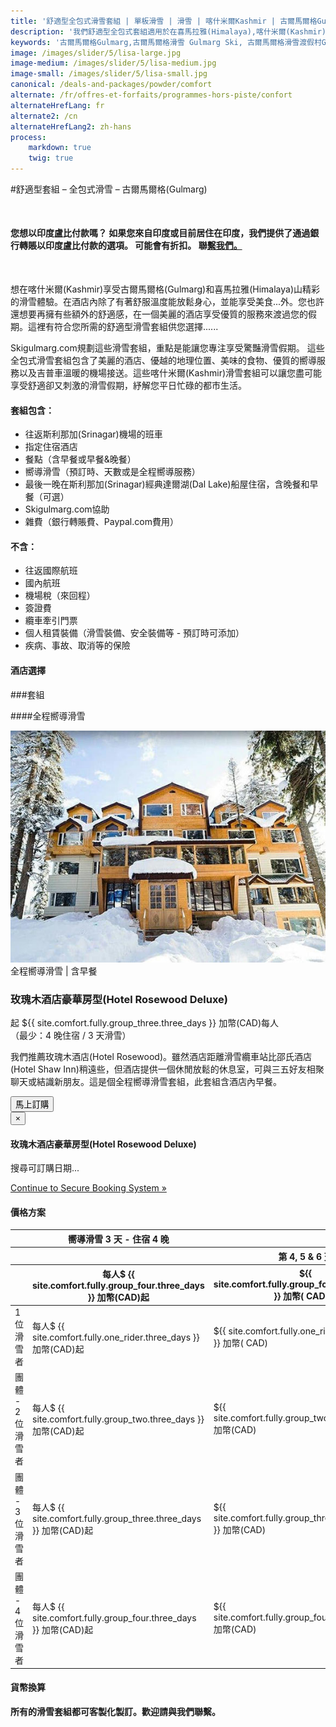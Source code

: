 ```yaml
---
title: '舒適型全包式滑雪套組 | 單板滑雪 | 滑雪 | 喀什米爾Kashmir | 古爾馬爾格Gulmarg | 印度India | Skigulmarg.com'
description: '我們舒適型全包式套組適用於在喜馬拉雅(Himalaya),喀什米爾(Kashmir)-古爾馬爾格(Gulmarg)滑雪旅程中，想用合理價格享受舒適美麗酒店又想大啖美食的滑雪愛好者，這滑雪套組可是不容錯過的喔。'
keywords: '古爾馬爾格Gulmarg,古爾馬爾格滑雪 Gulmarg Ski, 古爾馬爾格滑雪渡假村Gulmarg Ski Resort, 喀什米爾滑雪Skiing in the Himalayas, 印度滑雪Skiing in India, 喜馬拉雅Himalaya, 喀什米爾Kashmir, Skigulmarg.com'
image: /images/slider/5/lisa-large.jpg
image-medium: /images/slider/5/lisa-medium.jpg
image-small: /images/slider/5/lisa-small.jpg
canonical: /deals-and-packages/powder/comfort
alternate: /fr/offres-et-forfaits/programmes-hors-piste/confort
alternateHrefLang: fr
alternate2: /cn
alternateHrefLang2: zh-hans
process:
    markdown: true
    twig: true
---
```


#舒適型套組 – 全包式滑雪 – 古爾馬爾格(Gulmarg)
<p class="home-notification" style="margin: 50px 0 50px;"><b>您想以印度盧比付款嗎？ 如果您來自印度或目前居住在印度，我們提供了通過銀行轉賬以印度盧比付款的選項。 可能會有折扣。 聯<a href="https://skigulmarg.com/zh-tw/contact-us">繫我們。</a></b></p>
想在喀什米爾(Kashmir)享受古爾馬爾格(Gulmarg)和喜馬拉雅(Himalaya)山精彩的滑雪體驗。在酒店內除了有著舒服溫度能放鬆身心，並能享受美食...外。您也許還想要再擁有些額外的舒適感，在一個美麗的酒店享受優質的服務來渡過您的假期。這裡有符合您所需的舒適型滑雪套組供您選擇......

Skigulmarg.com規劃這些滑雪套組，重點是能讓您專注享受驚豔滑雪假期。 這些全包式滑雪套組包含了美麗的酒店、優越的地理位置、美味的食物、優質的嚮導服務以及吉普車溫暖的機場接送。這些喀什米爾(Kashmir)滑雪套組可以讓您盡可能享受舒適卻又刺激的滑雪假期，紓解您平日忙碌的都市生活。


<div class="row">
    <div class="col-sm-6">
        <h4>套組包含：</h4>
        <ul>
            <li>往返斯利那加(Srinagar)機場的班車</li>
            <li>指定住宿酒店</li>
            <li>餐點（含早餐或早餐&晚餐）</li>
            <li>嚮導滑雪（預訂時、天數或是全程嚮導服務）</li>
            <li>最後一晚在斯利那加(Srinagar)經典達爾湖(Dal Lake)船屋住宿，含晚餐和早餐（可選）</li>
            <li>Skigulmarg.com協助</li>
            <li>雜費（銀行轉賬費、Paypal.com費用）</li>
        </ul>
    </div>
    <div class="col-sm-6">
        <h4>不含：</h4>
        <ul>
            <li>往返國際航班</li>
            <li>國內航班</li>
            <li>機場稅（來回程）</li>
            <li>簽證費</li>
            <li>纜車牽引門票</li>
            <li>個人租賃裝備（滑雪裝備、安全裝備等 - 預訂時可添加）</li>
            <li>疾病、事故、取消等的保險</li>
        </ul>
    </div>
</div>
<div class="accordion pricing">
      <article class="ac-item">
          <h4 class="ac-title">酒店選擇</h4>
          <div class="ac-content" style="display: none;">
          <h5>邵氏酒店(Hotel Shaw Inn)</h5>
          想要物超所值，請入住我們舒適型套組中最實惠的酒店。邵氏酒店(Hotel Shaw Inn)是間小巧溫馨的酒店，酒店提供寬敞客房及美味的食物外，飯店員工貼心個人化服務，更是令人驚嘆，讓您用合理價格享受有品質的服務。酒店距離纜車約有200米遠，對於滑雪住宿來說會是個不錯的選擇！

          <p><a href="https://www.tripadvisor.com/Hotel_Review-g317095-d7604869-Reviews-Shaw_Inn-Gulmarg_Baramulla_District_Kashmir_Jammu_and_Kashmir.html" class="more-info m-b-30 block" target="blank">評論＆圖像 -  Tripadvisor上的邵氏酒店(Hotel Shaw Inn)<i class="fa fa-chevron-right" aria-hidden="true"></i></a></p>

          <h5>玫瑰木酒店(Hotel Rosewood)</h5>

          我們強烈推薦玫瑰木酒店(Hotel Rosewood)。 他們提供一流的服務及非常漂亮的房間、美味的食物、舒適的交誼廳還有戶外露台可以讓您放鬆整天滑雪後疲憊的身心，這是在喜馬拉雅山滑雪後放鬆身心絕佳場所，請坐在露臺上好好享受吧 ! 它距離纜車站（要穿過一條小路）約 600米，或走大路 900米。酒店備有中央供暖系統、發電機。他們提供3種房型：豪華型、奢華陽臺房型和按摩浴室房型。這套組所搭配房型為豪華型客房。

          <p><a href="https://www.tripadvisor.ie/Hotel_Review-g317095-d9557308-Reviews-The_Rosewood-Gulmarg_Baramulla_District_Kashmir_Jammu_and_Kashmir.html" class="more-info m-b-30 block" target="blank">評論＆圖像 -  Tripadvisor上的玫瑰木酒店(Hotel Rosewood)<i class="fa fa-chevron-right" aria-hidden="true"></i></a></p>  
          </div>
      </article>
      <article class="ac-item" style="margin-top:-1px;">
          <h4 class="ac-title">一般行程</h4>
          <div class="ac-content" style="display: none;">
            <ul>
            <li><b>到達日：</b> 機場接送至古爾馬爾格(Gulmarg)，領取裝備（如需要），酒店登記入住，首次與嚮導碰面，討論滑雪行程。剩下是自由時間遊覽古爾馬爾格(Gulmarg)。</li>
            <li><b>滑雪日：</b> 盡早與嚮導碰面，全天在喜馬拉雅(Himalaya)山滑雪，在山上吃午餐。我們建議選用全程滑雪嚮導套組。如果您預訂部分時間嚮導套組，請您至少選擇 3天嚮導滑雪行程。在這三天由嚮導帶領您滑雪後，您將自行滑雪。請注意自身安全，並尊重這大自然的自然法則。</li>
            <li><b>最後一天滑雪日：</b> 在這次旅行的最後一天滑雪日後，請歸還任何租賃的裝備。若沒選擇去經典船屋，您可以到處走走吃些美食，慢慢回憶這次美妙的旅行。如果您要去船屋，班車將在下午4點左右接您前往達爾(Dal Lake)，享受美好的時光，好好享受精心準備的餐點。</li>
            <li><b>返家日：</b> 從古爾馬爾格(Gulmarg)或斯利那加(Srinagar)出發前往斯利那加機場。我們將根據您的航班時間來確認您的出發時間。</li>
            </ul>
          </div>
      </article>
      <article class="ac-item" style="margin-top: -1px">
          <h4 class="ac-title">預訂流程</h4>
          <div class="ac-content" style="display: none;">
            <ol>
            <li>選擇您的套組，然後點選“ 立即預訂 ”。</li>
            <li>選擇開始和結束日期。點選“ 立即預訂 ”。</li>
            <li>選擇：1個人，2個，3個 或 4個人。檢查日期和價格。點選“ 繼續 ”。</li>
            <li>您可以在預訂中添加更多成員。請注意，您可以去別的頁面選擇頁面上的項目，您的所有信息將會保留。
              <ol>
                <li>點選“ 添加到預訂 ”</li>
                <li>去別的頁面看您感興趣的項目 - 它可以位於別的頁面上。點選 “ 立即預訂 ”。</li>
                <li>調整人數和日期。</li>
                <li>確認預訂細節</li>
                <li>單選“ 繼續 ”。</li>
                <li>如果要在套組中添加更多項目，請重複此步驟。</li>
              </ol>  
            </li>
            <li>在您的套組裡添加租賃設備、直升機滑雪、T恤等。
              <ol>
                <li>點選您感興趣的項目。</li>
                <li>閱讀詳細訊息。</li>
                <li>選擇“ 立即預訂 ”。</li>
                <li>調整項目細節。</li>
                <li>點選“ 添加到預訂 ”</li>
                <li>如果要在套中組添加更多附加項目，請重複此步驟。</li>
              </ol>  
            </li>
            <li>填寫表格，並附上您的姓名、電子郵件等，然後點選“ 繼續 ”。</li>
            <li>如果您的開始日期在30天之後，您可以支付押金或全額付款。
            <ul>
              <li>Click 點選 “ 支付押金 ” 或 “ 支付全額 ”。</li>
            </ul>
            </li>
            <li>確認您的預訂套組內詳細信息細節並閱讀我們的條款和條件。</li>
            <li>輸入您的信用卡資訊。</li>
            <li>點選“ 支付 ”</li>
            <li>完成。您即將在喜馬拉雅(Himalaya)山享受滑雪之旅! 謝謝您的預訂。</li>
            </ol>
          </div>
      </article>
</div>

###套組
<!--####Partly Guided
<div class="row">
    <div class="col-sm-6 m-b-40">
        <div class="package-item-wrap">
            <div class="package-image">
                <span>
                    <img src="/user/themes/skigulmarg/images/packages/comfort/shaw_inn.jpg" alt="Skiing Himalayas - Package Hotel Shaw Inn">
                </span>
            </div>
            <div class="package-description">
                <span>Partly Guided | w Breakfast</span>
                <h3>Hotel Shaw Inn</h3>
                <div class="package-price">
                    from <span>$733 CAD</span> per person <br>(Min: 7 Nights / 3 Ski Days)
                </div>
                <p>
                  Great value! This is a partly guided package. It includes a minimum of 3 guides ski days. From Shaw Inn, be at the Gulmarg Gondola in a few minutes. Enjoy great comfort and services while having the option to visit other hotels and restaurants for dinner. A great hotel for couples.   
                </p>
                <button
                    id="Comfort-Shaw-Breakfast"
                    class="btn btn-rounded btn-outline"
                    type="button"
                    data-target="#modal-checkfront-1"
                    data-toggle="modal"
                    data-checkfront-target="CHECKFRONT_WIDGET_01"
                    data-checkfront-item-id="55"
                    data-checkfront-category-id="13"
                    data-checkfront-options="hidesearch">
                    Book Now
                </button>
                <div class="modal fade" id="modal-checkfront-1" aria-hidden="true">
                    <div class="modal-dialog">
                        <div class="modal-content">
                            <div class="modal-header">
                                <button
                                    class="close"
                                    type="button"
                                    data-dismiss="modal"
                                    aria-hidden="true">
                                    ×
                                </button>
                                <h4 class="modal-title">Hotel Shaw Inn</h4>
                            </div>
                            <div class="modal-body">
                                <div id="CHECKFRONT_WIDGET_01">
                                    <p class="searching-availability">
                                        Searching Availability...
                                    </p>
                                </div>
                                <noscript>
                                    <a href="https://skigulmarg.checkfront.com/reserve/" class="font-16">
                                        Continue to Secure Booking System &raquo;
                                    </a>
                                </noscript>
                                <div class="accordion pricing">
                                    <article class="ac-item">
                                        <h4 class="ac-title">Pricing Scheme</h4>
                                        <div class="ac-content">
                                            <div class="table-container">
                                                <table class="table">
                                                    <thead>
                                                        <tr>
                                                            <th></th>
                                                            <th>3 Guided Ski Days — 7 Nights</th>
                                                            <th>Extra per Night</th>
                                                        </tr>
                                                        <tr>
                                                            <th></th>
                                                            <th>From $733 CAD per person</th>
                                                            <th>From $70 CAD per person</th>
                                                        </tr>
                                                    </thead>
                                                    <tbody>
                                                        <tr>
                                                            <td>1 Rider</td>
                                                            <td>From $1373 CAD per person</td>
                                                            <td>From $125 CAD per person</td>
                                                        </tr>
                                                        <tr>
                                                            <td>Group of 2</td>
                                                            <td>From $953 CAD per person</td>
                                                            <td>From $75 CAD per person</td>
                                                        </tr>
                                                        <tr>
                                                            <td>Group of 3</td>
                                                            <td>From $768 CAD per person</td>
                                                            <td>From $70 CAD per person</td>
                                                        </tr>
                                                        <tr>
                                                            <td>Group of 4</td>
                                                            <td>From $733 CAD per person</td>
                                                            <td>From $75 CAD per person</td>
                                                        </tr>
                                                    </tbody>
                                                </table>
                                            </div>
                                        </div>
                                    </article>
                                    <article class="ac-item" style="margin-top: -1px">
                                        <h4 class="ac-title">Currency Converter</h4>
                                        <div class="ac-content">
                                            <div class="currency-converter">
                                                <script src="https://w.fxexchangerate.com/converter.php?fm=CAD&ft=EUR&lg=en&am=1&ty=1"></script>
                                            </div>
                                        </div>
                                    </article>
                                </div>
                            </div>
                        </div>
                    </div>
                </div>
            </div>
        </div>
    </div>
    <div class="col-sm-6 m-b-40">
        <div class="package-item-wrap">
            <div class="package-image">
                <span>
                    <img src="/user/themes/skigulmarg/images/packages/comfort/shaw-comfort.jpg" alt="Gulmarg Skiing Package - Hotel Shaw Inn">
                </span>
            </div>
            <div class="package-description">
                <span>Partly Guided | w Breakfast & Dinner</span>
                <h3>Hotel Shaw Inn</h3>
                <div class="package-price">
                    from <span>$790 CAD</span> per person<br>(Min: 7 Nights / 3 Ski Days)
                </div>
                <p>
                  This is also a partly guided package. It includes a minimum of 3 guides ski days. This option includes all breakfasts and diners. They serve excellent food in a small intimate dining room. Rooms are spacious and very comfortable. They do not offer twin rooms, only one big bed.    
                </p>
                <button
                    id="Comfort-Shaw-MAP"
                    class="btn btn-rounded btn-outline"
                    type="button"
                    data-target="#modal-checkfront-2"
                    data-toggle="modal"
                    data-checkfront-target="CHECKFRONT_WIDGET_02"
                    data-checkfront-item-id="32"
                    data-checkfront-category-id="13"
                    data-checkfront-options="hidesearch">
                    Book Now
                </button>
                <div class="modal fade" id="modal-checkfront-2" aria-hidden="true">
                    <div class="modal-dialog">
                        <div class="modal-content">
                            <div class="modal-header">
                                <button
                                    class="close"
                                    type="button"
                                    data-dismiss="modal"
                                    aria-hidden="true">
                                    ×
                                </button>
                                <h4 class="modal-title">Hotel Shaw Inn</h4>
                            </div>
                            <div class="modal-body">
                                <div id="CHECKFRONT_WIDGET_02">
                                    <p class="searching-availability">
                                        Searching Availability...
                                    </p>
                                </div>
                                <noscript>
                                    <a href="https://skigulmarg.checkfront.com/reserve/" class="font-16">
                                        Continue to Secure Booking System &raquo;
                                    </a>
                                </noscript>
                                <div class="accordion pricing">
                                    <article class="ac-item">
                                        <h4 class="ac-title">Pricing Scheme</h4>
                                        <div class="ac-content">
                                            <div class="table-container">
                                                <table class="table">
                                                    <thead>
                                                        <tr>
                                                            <th></th>
                                                            <th>3 Guided Ski Days — 7 Nights</th>
                                                            <th>Extra per Night</th>
                                                        </tr>
                                                        <tr>
                                                            <th></th>
                                                            <th>From $790 CAD per person</th>
                                                            <th>From $79 CAD per person</th>
                                                        </tr>
                                                    </thead>
                                                    <tbody>
                                                        <tr>
                                                            <td>1 Rider</td>
                                                            <td>From $1468 CAD per person</td>
                                                            <td>From $140 CAD per person</td>
                                                        </tr>
                                                        <tr>
                                                            <td>Group of 2</td>
                                                            <td>From $1010 CAD per person</td>
                                                            <td>From $84 CAD per person</td>
                                                        </tr>
                                                        <tr>
                                                            <td>Group of 3</td>
                                                            <td>From $825 CAD per person</td>
                                                            <td>From $79 CAD per person</td>
                                                        </tr>
                                                        <tr>
                                                            <td>Group of 4</td>
                                                            <td>From $790 CAD per person</td>
                                                            <td>From $84 CAD per person</td>
                                                        </tr>
                                                    </tbody>
                                                </table>
                                            </div>
                                        </div>
                                    </article>
                                    <article class="ac-item" style="margin-top: -1px">
                                        <h4 class="ac-title">Currency Converter</h4>
                                        <div class="ac-content">
                                            <div class="currency-converter">
                                                <script src="https://w.fxexchangerate.com/converter.php?fm=CAD&ft=EUR&lg=en&am=1&ty=1"></script>
                                            </div>
                                        </div>
                                    </article>
                                </div>
                            </div>
                        </div>
                    </div>
                </div>
            </div>
        </div>
    </div>
</div>-->

####全程嚮導滑雪

<!-- <div class="row" data-item="post-item">
    <div class="col-sm-6 m-b-40">
        <div class="package-item-wrap">
            <div class="package-image">
                <span>
                    <img src="/user/themes/skigulmarg/images/packages/comfort/shaw-3.jpg" alt="喀什米爾(Kashmir)全包式滑雪套組 - 邵氏酒店(Hotel Shaw Inn)">
                </span>
            </div>
            <div class="package-description">
                <span>全程嚮導滑雪 | 含早餐</span>
                <h3>邵氏酒店(Hotel Shaw Inn)</h3>
                <div class="package-price">
                    起 <span>${{ site.comfort.fully.group_four.three_days }} 加幣(CAD)</span> 每人 <br>（最少：4 晚住宿 / 3 天滑雪）
                </div>
                <p>
                    這是個全程嚮導滑雪套組。假期中您將全天與當地滑雪嚮導探索喜馬拉雅山(Himalaya)。入住我們舒適套組中最經濟的酒店。價格實惠但非常舒適。 此套組僅含早餐。
                </p>
                <button
                    id="Comfort-Shaw-FG-Breakfast"
                    class="btn btn-rounded btn-outline"
                    type="button"
                    data-target="#modal-checkfront-3"
                    data-toggle="modal"
                    data-checkfront-target="CHECKFRONT_WIDGET_03"
                    data-checkfront-item-id="60"
                    data-checkfront-category-id="13"
                    data-checkfront-options="hidesearch">
                   馬上訂購
                </button>
                <div class="modal fade" id="modal-checkfront-3" aria-hidden="true">
                    <div class="modal-dialog">
                        <div class="modal-content">
                            <div class="modal-header">
                                <button
                                    class="close"
                                    type="button"
                                    data-dismiss="modal"
                                    aria-hidden="true">
                                    ×
                                </button>
                                <h4 class="modal-title">邵氏酒店(Hotel Shaw Inn)</h4>
                            </div>
                            <div class="modal-body">
                                <div id="CHECKFRONT_WIDGET_03">
                                    <p class="searching-availability">
                                        搜尋可訂購日期...
                                    </p>
                                </div>
                                <noscript>
                                    <a href="https://skigulmarg.checkfront.com/reserve/" class="font-16">
                                        Continue to Secure Booking System &raquo;
                                    </a>
                                </noscript>
                                <div class="accordion pricing">
                                    <article class="ac-item">
                                        <h4 class="ac-title">價格方案</h4>
                                        <div class="ac-content">
                                            <div class="table-container">
                                                <table class="table">
                                                    <thead>
                                                        <tr>
                                                            <th></th>
                                                            <th>嚮導滑雪 3 天 - 住宿 4 晚</th>
                                                            <th colspan="4">額外增定滑雪天數 +增訂住宿天數(每人)</th>
                                                        </tr>
                                                        <tr>
                                                            <th></th>
                                                            <th></th>
                                                            <th>第 4, 5 & 6 天</th>
                                                            <th>第 7  到 13 天</th>
                                                            <th>第14 到 21天</th>
                                                        </tr>
                                                        <tr>
                                                            <th></th>
                                                            <th>每人$ {{ site.comfort.fully.group_four.three_days }} 加幣(CAD)起</th>
                                                            <th>${{ site.comfort.fully.group_four.four_six_days }} 加幣( CAD)起</th>
                                                            <th>${{ site.comfort.fully.group_four.seven_thirteen_days }} 加幣( CAD)起</th>
                                                            <th>${{ site.comfort.fully.group_four.fourteen_plus_days }} 加幣(CAD)起</th>
                                                        </tr>
                                                    </thead>
                                                    <tbody>
                                                        <tr>
                                                            <td>1 位滑雪者</td>
                                                            <td>每人$ {{ site.comfort.fully.one_rider.three_days }} 加幣(CAD)起</td>
                                                            <td>${{ site.comfort.fully.one_rider.four_six_days }} 加幣( CAD)</td>
                                                            <td>${{ site.comfort.fully.one_rider.seven_thirteen_days }} 加幣(CAD)</td>
                                                            <td>${{ site.comfort.fully.one_rider.fourteen_plus_days }} 加幣(CAD)</td>
                                                        </tr>
                                                        <tr>
                                                            <td>團體  - 2 位滑雪者</td>
                                                            <td>每人$ {{ site.comfort.fully.group_two.three_days }} 加幣(CAD)起</td>
                                                            <td>${{ site.comfort.fully.group_two.four_six_days }} 加幣(CAD)</td>
                                                            <td>${{ site.comfort.fully.group_two.seven_thirteen_days }} 加幣(CAD)</td>
                                                            <td>${{ site.comfort.fully.group_two.fourteen_plus_days }} 加幣(CAD)</td>
                                                        </tr>
                                                        <tr>
                                                            <td>團體 - 3 位滑雪者</td>
                                                            <td>每人$ {{ site.comfort.fully.group_three.three_days }} 加幣(CAD)起</td>
                                                            <td>${{ site.comfort.fully.group_three.four_six_days }} 加幣(CAD)</td>
                                                            <td>${{ site.comfort.fully.group_three.seven_thirteen_days }} 加幣(CAD)</td>
                                                            <td>${{ site.comfort.fully.group_three.fourteen_plus_days }} 加幣(CAD)</td>
                                                        </tr>
                                                        <tr>
                                                            <td>團體 - 4 位滑雪者</td>
                                                            <td>每人$ {{ site.comfort.fully.group_four.three_days }} 加幣(CAD)起</td>
                                                            <td>${{ site.comfort.fully.group_four.four_six_days }} 加幣(CAD)</td>
                                                            <td>${{ site.comfort.fully.group_four.seven_thirteen_days }} 加幣(CAD)</td>
                                                            <td>${{ site.comfort.fully.group_four.fourteen_plus_days }} 加幣(CAD)</td>
                                                        </tr>
                                                    </tbody>
                                                </table>
                                            </div>
                                        </div>
                                    </article>
                                    <article class="ac-item" style="margin-top: -1px">
                                        <h4 class="ac-title">貨幣換算</h4>
                                        <div class="ac-content">
                                            <div class="currency-converter">
                                                <script src="https://w.fxexchangerate.com/converter.php?fm=CAD&ft=EUR&lg=en&am=1&ty=1"></script>
                                            </div>
                                        </div>
                                    </article>
                                </div>
                            </div>
                        </div>
                    </div>
                </div>
            </div>
        </div>
    </div>
</div> -->
<div class="row" data-item="post-item">
    <div class="col-sm-6 m-b-40">
        <div class="package-item-wrap">
            <div class="package-image">
                <span>
                    <img src="/user/themes/skigulmarg/images/packages/comfort/rosewood.jpg" alt="">
                </span>
            </div>
            <div class="package-description">
                <span>全程嚮導滑雪 | 含早餐</span>
                <h3>玫瑰木酒店豪華房型(Hotel Rosewood Deluxe)</h3>
                <div class="package-price">
                   起 <span>${{ site.comfort.fully.group_three.three_days }} 加幣(CAD)</span>每人<br>（最少：4 晚住宿 / 3 天滑雪）
                </div>
                <p>
                    我們推薦玫瑰木酒店(Hotel Rosewood)。雖然酒店距離滑雪纜車站比邵氏酒店(Hotel Shaw Inn)稍遠些，但酒店提供一個休閒放鬆的休息室，可與三五好友相聚聊天或結識新朋友。這是個全程嚮導滑雪套組，此套組含酒店內早餐。
                </p>
                <button
                    id="Comfort-Rosewood-FG-MAP"
                    class="btn btn-rounded btn-outline"
                    type="button"
                    data-target="#modal-checkfront-5"
                    data-toggle="modal"
                    data-checkfront-target="CHECKFRONT_WIDGET_05"
                    data-checkfront-item-id="65"
                    data-checkfront-category-id="13"
                    data-checkfront-options="hidesearch">
                    馬上訂購
                </button>
                <div class="modal fade" id="modal-checkfront-5" aria-hidden="true">
                    <div class="modal-dialog">
                        <div class="modal-content">
                            <div class="modal-header">
                                <button
                                    class="close"
                                    type="button"
                                    data-dismiss="modal"
                                    aria-hidden="true">
                                    ×
                                </button>
                                <h4 class="modal-title">玫瑰木酒店豪華房型(Hotel Rosewood Deluxe)</h4>
                            </div>
                            <div class="modal-body">
                                <div id="CHECKFRONT_WIDGET_05">
                                    <p class="searching-availability">
                                          搜尋可訂購日期...
                                    </p>
                                </div>
                                <noscript>
                                    <a href="https://skigulmarg.checkfront.com/reserve/" class="font-16">
                                        Continue to Secure Booking System &raquo;
                                    </a>
                                </noscript>
                                <div class="accordion pricing">
                                    <article class="ac-item">
                                        <h4 class="ac-title">價格方案</h4>
                                        <div class="ac-content">
                                            <div class="table-container">
                                                <table class="table">
                                                    <thead>
                                                        <tr>
                                                            <th></th>
                                                            <th>嚮導滑雪 3 天 - 住宿 4 晚</th>
                                                            <th colspan="4">額外增定滑雪天數 +增訂住宿天數(每人)</th>
                                                        </tr>
                                                        <tr>
                                                            <th></th>
                                                            <th></th>
                                                             <th>第 4, 5 & 6 天</th>
                                                            <th>第 7  到 13 天</th>
                                                            <th>第14 到 21 天</th>
                                                            <!-- <th>第 22 天以後</th> -->
                                                        </tr>
                                                        <tr>
                                                            <th></th>
                                                            <th>每人$ {{ site.comfort.fully.group_four.three_days }} 加幣(CAD)起</th>
                                                            <th>${{ site.comfort.fully.group_four.four_six_days }} 加幣( CAD)起</th>
                                                            <th>${{ site.comfort.fully.group_four.seven_thirteen_days }} 加幣( CAD)起</th>
                                                            <th>${{ site.comfort.fully.group_four.fourteen_plus_days }} 加幣(CAD)起</th>
                                                        </tr>
                                                    </thead>
                                                    <tbody>
                                                        <tr>
                                                            <td>1 位滑雪者</td>
                                                            <td>每人$ {{ site.comfort.fully.one_rider.three_days }} 加幣(CAD)起</td>
                                                            <td>${{ site.comfort.fully.one_rider.four_six_days }} 加幣( CAD)</td>
                                                            <td>${{ site.comfort.fully.one_rider.seven_thirteen_days }} 加幣(CAD)</td>
                                                            <td>${{ site.comfort.fully.one_rider.fourteen_plus_days }} 加幣(CAD)</td>
                                                        </tr>
                                                        <tr>
                                                            <td>團體  - 2 位滑雪者</td>
                                                            <td>每人$ {{ site.comfort.fully.group_two.three_days }} 加幣(CAD)起</td>
                                                            <td>${{ site.comfort.fully.group_two.four_six_days }} 加幣(CAD)</td>
                                                            <td>${{ site.comfort.fully.group_two.seven_thirteen_days }} 加幣(CAD)</td>
                                                            <td>${{ site.comfort.fully.group_two.fourteen_plus_days }} 加幣(CAD)</td>
                                                        </tr>
                                                        <tr>
                                                            <td>團體 - 3 位滑雪者</td>
                                                            <td>每人$ {{ site.comfort.fully.group_three.three_days }} 加幣(CAD)起</td>
                                                            <td>${{ site.comfort.fully.group_three.four_six_days }} 加幣(CAD)</td>
                                                            <td>${{ site.comfort.fully.group_three.seven_thirteen_days }} 加幣(CAD)</td>
                                                            <td>${{ site.comfort.fully.group_three.fourteen_plus_days }} 加幣(CAD)</td>
                                                        </tr>
                                                        <tr>
                                                            <td>團體 - 4 位滑雪者</td>
                                                            <td>每人$ {{ site.comfort.fully.group_four.three_days }} 加幣(CAD)起</td>
                                                            <td>${{ site.comfort.fully.group_four.four_six_days }} 加幣(CAD)</td>
                                                            <td>${{ site.comfort.fully.group_four.seven_thirteen_days }} 加幣(CAD)</td>
                                                            <td>${{ site.comfort.fully.group_four.fourteen_plus_days }} 加幣(CAD)</td>
                                                        </tr>
                                                    </tbody>
                                                </table>
                                            </div>
                                        </div>
                                    </article>
                                    <article class="ac-item" style="margin-top: -1px">
                                        <h4 class="ac-title">貨幣換算</h4>
                                        <div class="ac-content">
                                            <div class="currency-converter">
                                                <script src="https://w.fxexchangerate.com/converter.php?fm=CAD&ft=EUR&lg=en&am=1&ty=1"></script>
                                            </div>
                                        </div>
                                    </article>
                                </div>
                            </div>
                        </div>
                    </div>
                </div>
            </div>
        </div>
    </div>
    <!-- <div class="col-sm-6 m-b-40">
        <div class="package-item-wrap">
            <div class="package-image">
                <span>
                    <img src="/user/themes/skigulmarg/images/packages/comfort/rosewood2.jpg" alt="">
                </span>
            </div>
            <div class="package-description">
                <span>全程嚮導滑雪 | 含早餐</span>
                <h3>玫瑰木酒店奢華陽台房型(Hotel Rosewood Luxury-Balcony Room)</h3>
                <div class="package-price">
                    起 <span>$648 加幣(CAD)</span>每人<br>（最少：4 晚住宿 / 3 天滑雪）
                </div>
                <p>
                   這是我們提供的最佳套組。這裡有您所需的一切，全程嚮導滑雪套組外加入住奢華酒店，酒店內有著良好氛圍、提供美味的食物，讓您壓力全部釋放。玫瑰木酒店(Hotel Rosewood)提供幾間雙床房型。預訂此套組，讓您絕不會後悔。
                </p>
                <button
                    id="Comfort-Rosewood-DX-MAP"
                    class="btn btn-rounded btn-outline"
                    type="button"
                    data-target="#modal-checkfront-6"
                    data-toggle="modal"
                    data-checkfront-target="CHECKFRONT_WIDGET_06"
                    data-checkfront-item-id="70"
                    data-checkfront-category-id="13"
                    data-checkfront-options="hidesearch">
                   馬上訂購
                </button>
                <div class="modal fade" id="modal-checkfront-6" aria-hidden="true">
                    <div class="modal-dialog">
                        <div class="modal-content">
                            <div class="modal-header">
                                <button
                                    class="close"
                                    type="button"
                                    data-dismiss="modal"
                                    aria-hidden="true">
                                    ×
                                </button>
                                <h4 class="modal-title">玫瑰木酒店奢華陽台房型(Hotel Rosewood Luxury-Balcony Room)</h4>
                            </div>
                            <div class="modal-body">
                                <div id="CHECKFRONT_WIDGET_06">
                                    <p class="searching-availability">
                                          搜尋可訂購日期...
                                    </p>
                                </div>
                                <noscript>
                                    <a href="https://skigulmarg.checkfront.com/reserve/" class="font-16">
                                        Continue to Secure Booking System &raquo;
                                    </a>
                                </noscript>
                                <div class="accordion pricing">
                                    <article class="ac-item">
                                        <h4 class="ac-title">價格方案</h4>
                                        <div class="ac-content">
                                            <div class="table-container">
                                                <table class="table">
                                                    <thead>
                                                        <tr>
                                                            <th></th>
                                                            <th>嚮導滑雪 3 天 - 住宿 4 晚</th>
                                                            <th colspan="4">額外增定滑雪天數 +增訂住宿天數(每人)</th>
                                                        </tr>
                                                        <tr>
                                                            <th></th>
                                                            <th></th>
                                                             <th>第 4, 5 & 6 天</th>
                                                            <th>第 7  到 13 天</th>
                                                            <th>第14 到 21 天</th>
                                                        </tr>
                                                        <tr>
                                                            <th></th>
                                                            <th>每人 $648 加幣(CAD)起</th>
                                                            <th> $160 加幣(CAD)</th>
                                                            <th> $150 加幣(CAD)</th>
                                                            <th> $140 加幣(CAD)</th>
                                                        </tr>
                                                    </thead>
                                                    <tbody>
                                                        <tr>
                                                            <td>1 位滑雪者</td>
                                                            <td>每人 $1058 加幣(CAD)起</td>
                                                            <td>$220 加幣(CAD)</td>
                                                            <td>$200 加幣(CAD)</td>
                                                            <td>$190加幣(CAD)</td>
                                                        </tr>
                                                        <tr>
                                                            <td>團體 - 2 位滑雪者</td>
                                                            <td>每人 $958 加幣(CAD)起</td>
                                                            <td>$240 加幣(CAD)</td>
                                                            <td>$230 加幣(CAD)</td>
                                                            <td>$220 加幣(CAD)</td>
                                                        </tr>
                                                        <tr>
                                                            <td>團體 - 3 位滑雪者</td>
                                                            <td>每人 $718 加幣(CAD)起</td>
                                                            <td>$190 加幣(CAD)</td>
                                                            <td>$160 加幣(CAD)</td>
                                                            <td>$150 加幣(CAD)</td>
                                                        </tr>
                                                        <tr>
                                                            <td>團體 - 4 位滑雪者</td>
                                                            <td>每人$648 加幣(CAD)起</td>
                                                            <td>$160 加幣(CAD)</td>
                                                            <td>$150 加幣(CAD)</td>
                                                            <td>$140 加幣(CAD)</td>
                                                        </tr>
                                                    </tbody>
                                                </table>
                                            </div>
                                        </div>
                                    </article>
                                    <article class="ac-item" style="margin-top: -1px">
                                        <h4 class="ac-title">貨幣換算</h4>
                                        <div class="ac-content">
                                            <div class="currency-converter">
                                                <script src="https://w.fxexchangerate.com/converter.php?fm=CAD&ft=EUR&lg=en&am=1&ty=1"></script>
                                            </div>
                                        </div>
                                    </article>
                                </div>
                            </div>
                        </div>
                    </div>
                </div>
            </div>
        </div>
    </div> -->
</div>

**所有的滑雪套組都可客製化製訂。歡迎請與我們聯繫。**
